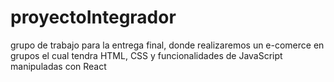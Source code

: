 # proyectoIntegrador
grupo de trabajo para la entrega final, donde realizaremos un e-comerce en grupos el cual tendra HTML, CSS y funcionalidades de JavaScript manipuladas con React 
